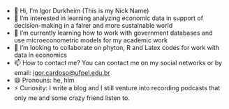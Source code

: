 - 👋 Hi, I’m Igor Durkheim (This is my Nick Name)
- 👀 I’m interested in learning analyzing economic data in support of decision-making in a fairer and more sustainable world
- 🌱 I’m currently learning how to work with government databases and use microeconometric models for my academic work
- 💞️ I’m looking to collaborate on phyton, R and Latex codes for work with data in economics
- 📫 How to contact me? You can contact me on my social networks or by email: igor.cardoso@ufpel.edu.br
- 😄 Pronouns: he, him
- ⚡ Curiosity: I write a blog and I still venture into recording podcasts that only me and some crazy friend listen to.
<!---
Igoreconomics/Igoreconomics is a ✨ special ✨ repository because its `README.md` (this file) appears on your GitHub profile.
You can click the Preview link to take a look at your changes.
--->
